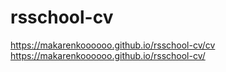 # rsschool-cv
https://makarenkoooooo.github.io/rsschool-cv/cv
https://makarenkoooooo.github.io/rsschool-cv/
